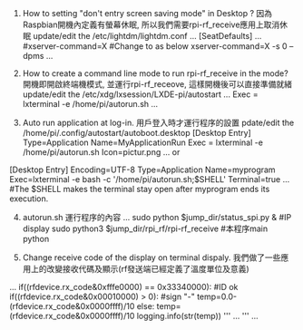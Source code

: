 1. How to setting "don't entry screen saving mode" in Desktop ? 
因為Raspbian開機內定義有螢幕休眠, 所以我們需要rpi-rf_receive應用上取消休眠
update/edit the /etc/lightdm/lightdm.conf 
...
[SeatDefaults]
...
#xserver-command=X	#Change to as below
xserver-command=X -s 0 –dpms
...


2. How to create a command line mode to run rpi-rf_receive in the mode? 
開機即開啟終端機模式, 並運行rpi-rf_receove, 這樣開機後可以直接準備就緒
update/edit the /etc/xdg/lxsession/LXDE-pi/autostart 
...
Exec = lxterminal -e /home/pi/autorun.sh
...


3. Auto run application at log-in.
用戶登入時才運行程序的設置
pdate/edit the /home/pi/.config/autostart/autoboot.desktop 
[Desktop Entry]
Type=Application
Name=MyApplicationRun
Exec = lxterminal -e /home/pi/autorun.sh
Icon=pictur.png
...
or

[Desktop Entry]
Encoding=UTF-8
Type=Application
Name=myprogram
Exec=lxterminal -e bash -c '/home/pi/autorun.sh;$SHELL'
Terminal=true
...
#The $SHELL makes the terminal stay open after myprogram ends its execution.


4. autorun.sh 
運行程序的內容
...
sudo python $jump_dir/status_spi.py &           #IP display
sudo python3 $jump_dir/rpi_rf/rpi-rf_receive    #本程序main python


5. Change receive code of the display on terminal dispaly.
我們做了一些應用上的改變接收代碼及顯示(rf發送端已經定義了溫度單位及意義)

...
        if((rfdevice.rx_code&0xfffe0000) == 0x33340000):    #ID ok
            if((rfdevice.rx_code&0x00010000) > 0):  #sign "-"
                temp=0.0-(rfdevice.rx_code&0x0000ffff)/10
            else:
                temp=(rfdevice.rx_code&0x0000ffff)/10
            logging.info(str(temp))
            '''
            ...
            '''
...

